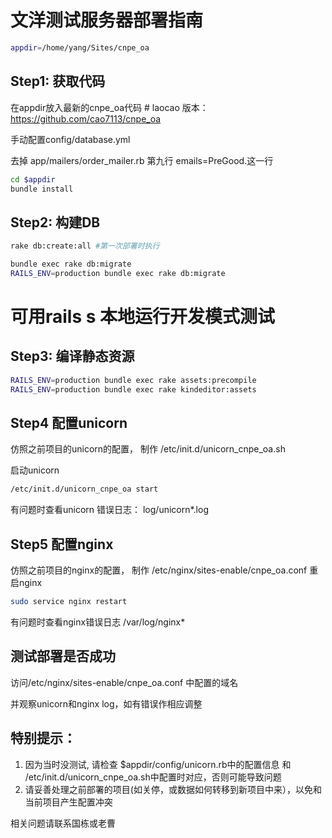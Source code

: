 # 文洋测试服务器部署指南

```bash
appdir=/home/yang/Sites/cnpe_oa
```

## Step1: 获取代码

在appdir放入最新的cnpe_oa代码 # laocao 版本： https://github.com/cao7113/cnpe_oa

手动配置config/database.yml 

去掉 app/mailers/order_mailer.rb 第九行 emails=PreGood.这一行

```bash
cd $appdir
bundle install
```

## Step2: 构建DB

```bash
rake db:create:all #第一次部署时执行

bundle exec rake db:migrate
RAILS_ENV=production bundle exec rake db:migrate
```

# 可用rails s 本地运行开发模式测试

## Step3: 编译静态资源

```bash
RAILS_ENV=production bundle exec rake assets:precompile
RAILS_ENV=production bundle exec rake kindeditor:assets
```

## Step4 配置unicorn

仿照之前项目的unicorn的配置， 制作 /etc/init.d/unicorn_cnpe_oa.sh

启动unicorn

```bash
/etc/init.d/unicorn_cnpe_oa start
```

有问题时查看unicorn 错误日志： log/unicorn*.log

## Step5 配置nginx

仿照之前项目的nginx的配置， 制作 /etc/nginx/sites-enable/cnpe_oa.conf
重启nginx  

```bash
sudo service nginx restart
```

有问题时查看nginx错误日志 /var/log/nginx*

## 测试部署是否成功

访问/etc/nginx/sites-enable/cnpe_oa.conf 中配置的域名

并观察unicorn和nginx log，如有错误作相应调整

## 特别提示：

1. 因为当时没测试, 请检查 $appdir/config/unicorn.rb中的配置信息 和 /etc/init.d/unicorn_cnpe_oa.sh中配置时对应，否则可能导致问题  
2. 请妥善处理之前部署的项目(如关停，或数据如何转移到新项目中来），以免和当前项目产生配置冲突

相关问题请联系国栋或老曹
